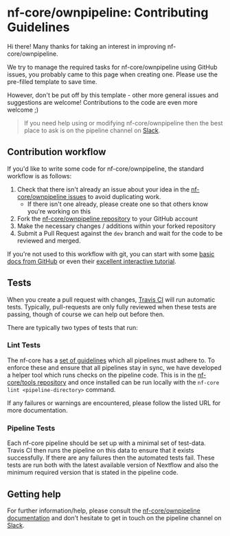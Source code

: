 # nf-core/ownpipeline: Contributing Guidelines

Hi there! Many thanks for taking an interest in improving nf-core/ownpipeline.

We try to manage the required tasks for nf-core/ownpipeline using GitHub issues, you probably came to this page when creating one. Please use the pre-filled template to save time.

However, don't be put off by this template - other more general issues and suggestions are welcome! Contributions to the code are even more welcome ;)

> If you need help using or modifying nf-core/ownpipeline then the best place to ask is on the pipeline channel on [Slack](https://nf-core-invite.herokuapp.com/).



## Contribution workflow
If you'd like to write some code for nf-core/ownpipeline, the standard workflow
is as follows:

1. Check that there isn't already an issue about your idea in the
   [nf-core/ownpipeline issues](https://github.com/nf-core/ownpipeline/issues) to avoid
   duplicating work.
    * If there isn't one already, please create one so that others know you're working on this
2. Fork the [nf-core/ownpipeline repository](https://github.com/nf-core/ownpipeline) to your GitHub account
3. Make the necessary changes / additions within your forked repository
4. Submit a Pull Request against the `dev` branch and wait for the code to be reviewed and merged.

If you're not used to this workflow with git, you can start with some [basic docs from GitHub](https://help.github.com/articles/fork-a-repo/) or even their [excellent interactive tutorial](https://try.github.io/).


## Tests
When you create a pull request with changes, [Travis CI](https://travis-ci.org/) will run automatic tests.
Typically, pull-requests are only fully reviewed when these tests are passing, though of course we can help out before then.

There are typically two types of tests that run:

### Lint Tests
The nf-core has a [set of guidelines](http://nf-co.re/guidelines) which all pipelines must adhere to.
To enforce these and ensure that all pipelines stay in sync, we have developed a helper tool which runs checks on the pipeline code. This is in the [nf-core/tools repository](https://github.com/nf-core/tools) and once installed can be run locally with the `nf-core lint <pipeline-directory>` command.

If any failures or warnings are encountered, please follow the listed URL for more documentation.

### Pipeline Tests
Each nf-core pipeline should be set up with a minimal set of test-data.
Travis CI then runs the pipeline on this data to ensure that it exists successfully.
If there are any failures then the automated tests fail.
These tests are run both with the latest available version of Nextflow and also the minimum required version that is stated in the pipeline code.

## Getting help
For further information/help, please consult the [nf-core/ownpipeline documentation](https://github.com/nf-core/ownpipeline#documentation) and don't hesitate to get in touch on the pipeline channel on [Slack](https://nf-core-invite.herokuapp.com/).
